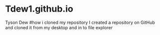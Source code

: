 # Tdew1.github.io
Tyson Dew
#how i cloned my repository
I created a repository on GitHub and cloned it from my desktop and in to file explorer
